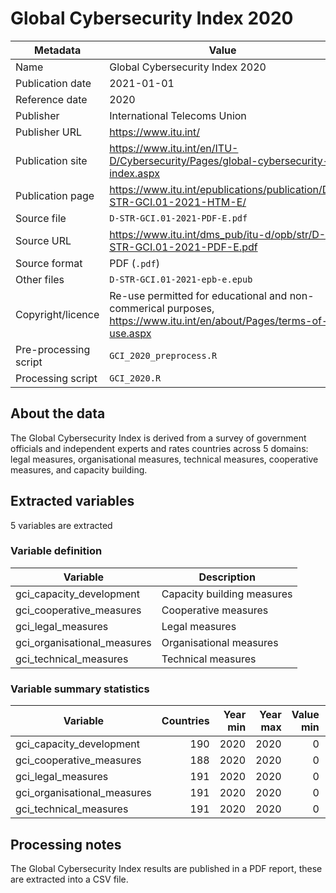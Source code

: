 # Global Cybersecurity Index 2020

Metadata | Value
--- | ---
Name | Global Cybersecurity Index 2020
Publication date | 2021-01-01
Reference date | 2020
Publisher | International Telecoms Union
Publisher URL | https://www.itu.int/
Publication site | https://www.itu.int/en/ITU-D/Cybersecurity/Pages/global-cybersecurity-index.aspx
Publication page | https://www.itu.int/epublications/publication/D-STR-GCI.01-2021-HTM-E/
Source file | `D-STR-GCI.01-2021-PDF-E.pdf`
Source URL | https://www.itu.int/dms_pub/itu-d/opb/str/D-STR-GCI.01-2021-PDF-E.pdf
Source format | PDF (`.pdf`)
Other files | `D-STR-GCI.01-2021-epb-e.epub`
Copyright/licence | Re-use permitted for educational and non-commerical purposes, https://www.itu.int/en/about/Pages/terms-of-use.aspx
Pre-processing script | `GCI_2020_preprocess.R`
Processing script | `GCI_2020.R`

## About the data

The Global Cybersecurity Index is derived from a survey of government officials
and independent experts and rates countries across 5 domains: legal measures,
organisational measures, technical measures, cooperative measures, and capacity
building.

## Extracted variables

5 variables are extracted

### Variable definition

Variable | Description
--- | ---
gci_capacity_development | Capacity building measures
gci_cooperative_measures | Cooperative measures
gci_legal_measures | Legal measures
gci_organisational_measures | Organisational measures
gci_technical_measures | Technical measures

### Variable summary statistics

Variable | Countries | Year min | Year max | Value min | Value max
--- | ---: | ---: | ---: | ---: | ---:
gci_capacity_development | 190 | 2020 | 2020 | 0 | 20
gci_cooperative_measures | 188 | 2020 | 2020 | 0 | 20
gci_legal_measures | 191 | 2020 | 2020 | 0 | 20
gci_organisational_measures | 191 | 2020 | 2020 | 0 | 20
gci_technical_measures | 191 | 2020 | 2020 | 0 | 20

## Processing notes

The Global Cybersecurity Index results are published in a PDF report, these
are extracted into a CSV file.
